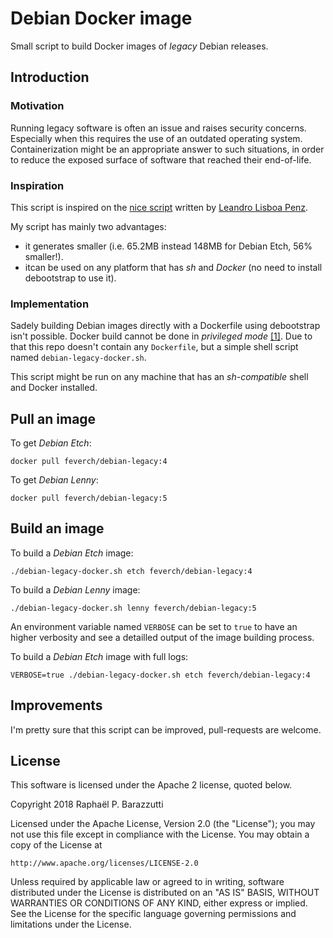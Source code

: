 # Debian Docker image

Small script to build Docker images of *legacy* Debian releases.

## Introduction

### Motivation

Running legacy software is often an issue and raises security concerns. Especially when this requires the use of an outdated operating system. Containerization might be an appropriate answer to such situations, in order to reduce the exposed surface of software that reached their end-of-life.

### Inspiration

This script is inspired on the [nice script](https://gist.github.com/lpenz/8d2555bca4fc20ba0118) written by [Leandro Lisboa Penz](https://gist.github.com/lpenz). 

My script has mainly two advantages:
- it generates smaller (i.e. 65.2MB instead 148MB for Debian Etch, 56% smaller!).
- itcan be used on any platform that has *sh* and *Docker* (no need to install debootstrap to use it).


### Implementation

Sadely building Debian images directly with a Dockerfile using debootstrap isn't possible. Docker build cannot be done in *privileged mode* [[1]](https://unix.stackexchange.com/questions/305430/build-docker-image-in-privileged-mode).
Due to that this repo doesn't contain any `Dockerfile`, but a simple shell script named `debian-legacy-docker.sh`.

This script might be run on any machine that has an *sh-compatible* shell and Docker installed.

## Pull an image

To get *Debian Etch*:

    docker pull feverch/debian-legacy:4

To get *Debian Lenny*:

    docker pull feverch/debian-legacy:5

## Build an image

To build a *Debian Etch* image:

    ./debian-legacy-docker.sh etch feverch/debian-legacy:4

To build a *Debian Lenny* image:

    ./debian-legacy-docker.sh lenny feverch/debian-legacy:5

An environment variable named `VERBOSE` can be set to `true` to have an higher verbosity and see a detailled output of the image building process.

To build a *Debian Etch* image with full logs:

    VERBOSE=true ./debian-legacy-docker.sh etch feverch/debian-legacy:4

## Improvements

I'm pretty sure that this script can be improved, pull-requests are welcome.

## License
 
This software is licensed under the Apache 2 license, quoted below.

Copyright 2018 Raphaël P. Barazzutti

Licensed under the Apache License, Version 2.0 (the "License"); you may not
use this file except in compliance with the License. You may obtain a copy of
the License at

    http://www.apache.org/licenses/LICENSE-2.0

Unless required by applicable law or agreed to in writing, software
distributed under the License is distributed on an "AS IS" BASIS, WITHOUT
WARRANTIES OR CONDITIONS OF ANY KIND, either express or implied. See the
License for the specific language governing permissions and limitations under
the License.